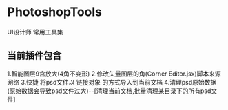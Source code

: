 # PhotoshopTools
UI设计师 常用工具集
## 当前插件包含
1.智能图层9宫放大(4角不变形)
2.修改矢量图层的角(Corner Editor.jsx)脚本来源网络
3.快捷 将psd文件以 链接对象 的方式导入到当前文档
4.清理psd原始数据(原始数据会导致psd文件过大)--[清理当前文档,批量清理某目录下的所有psd文件]
